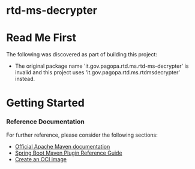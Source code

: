 # rtd-ms-decrypter

# Read Me First
The following was discovered as part of building this project:

* The original package name 'it.gov.pagopa.rtd.ms.rtd-ms-decrypter' is invalid and this project uses 'it.gov.pagopa.rtd.ms.rtdmsdecrypter' instead.

# Getting Started

### Reference Documentation
For further reference, please consider the following sections:

* [Official Apache Maven documentation](https://maven.apache.org/guides/index.html)
* [Spring Boot Maven Plugin Reference Guide](https://docs.spring.io/spring-boot/docs/2.6.3/maven-plugin/reference/html/)
* [Create an OCI image](https://docs.spring.io/spring-boot/docs/2.6.3/maven-plugin/reference/html/#build-image)
